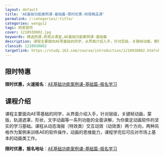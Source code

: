 ```yaml
---
layout: default
title: 'AE基础功能案例课-基础篇-限时优惠-网易精品课'
permalink: /:categories/:title/
categories: wangyi2
tags: 网易提供
cover: 1210930802.jpg
keywords: 精选网课,网易云课堂,AE基础功能案例课-基础篇
description: 课程主要面向AE零基础的同学，从界面介绍入手，针对层级，关键帧动画，蒙版，轨道遮罩，形状，文字动画等一系列功能的全面讲解
classid: 1210930802
targetlink: https://study.163.com/course/introduction/1210930802.htm?share=1&shareId=1025206652&utm_campaign=share&utm_medium=iphoneShare&utm_source=&utm_u=1025206652
---
```


## 限时特惠

**限时优惠，火速报名**：[AE基础功能案例课-基础篇-报名学习](https://study.163.com/course/introduction/1210930802.htm?share=1&shareId=1025206652&utm_campaign=share&utm_medium=iphoneShare&utm_source=&utm_u=1025206652)

## 课程介绍

课程主要面向AE零基础的同学，从界面介绍入手，针对层级，关键帧动画，蒙版，轨道遮罩，形状，文字动画等一系列功能的全面讲解，为你奠定动画软件的坚实的学习基础。课程从动态海报（特效类）交互动效（动效类）两个方向，两种风格作为案例来训练AE的软件操作，动画的思维能力，课程学完后可应对市场上基本的动画类工作。

**限时优惠，报名地址**：[AE基础功能案例课-基础篇-报名学习](https://study.163.com/course/introduction/1210930802.htm?share=1&shareId=1025206652&utm_campaign=share&utm_medium=iphoneShare&utm_source=&utm_u=1025206652)

